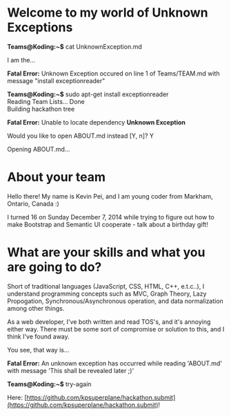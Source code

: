 Welcome to my world of Unknown Exceptions
================

**Teams@Koding:~$** cat UnknownException.md

I am the...

**Fatal Error:** Unknown Exception occured on line 1 of Teams/TEAM.md with message "install exceptionreader"

**Teams@Koding:~$** sudo apt-get install exceptionreader<br/>
Reading Team Lists... Done<br/>
Building hackathon tree

**Fatal Error:** Unable to locate dependency **Unknown Exception**

Would you like to open ABOUT.md instead [Y, n]? Y

Opening ABOUT.md...

About your team
===========================

Hello there! My name is Kevin Pei, and I am young coder from Markham, Ontario, Canada :)

I turned 16 on Sunday December 7, 2014 while trying to figure out how to make Bootstrap and Semantic UI cooperate - talk about a birthday gift!

What are your skills and what you are going to do?
=======

Short of traditional languages (JavaScript, CSS, HTML, C++, e.t.c..), I understand programming concepts such as MVC, Graph Theory, Lazy Propogation, Synchronous/Asynchronous operation, and data normalization among other things. 

As a web developer, I've both written and read TOS's, and it's annoying either way. There must be some sort of compromise or solution to this, and I think I've found away.

You see, that way is...

**Fatal Error:** An unknown exception has occurred while reading 'ABOUT.md' with message 'This shall be revealed later ;)'

**Teams@Koding:~$** try-again

Here: [https://github.com/kpsuperplane/hackathon.submit](https://github.com/kpsuperplane/hackathon.submit)!





